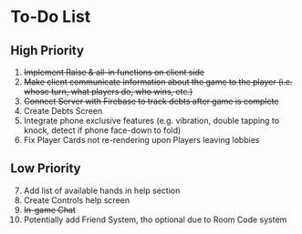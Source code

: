 # To-Do List
## High Priority

1. ~~Implement Raise & all-in functions on client side~~
2. ~~Make client communicate information about the game to the player (i.e. whose turn, what players do, who wins, etc.)~~
3. ~~Connect Server with Firebase to track debts after game is complete~~
4. Create Debts Screen
5. Integrate phone exclusive features (e.g. vibration, double tapping to knock, detect if phone face-down to fold)
6. Fix Player Cards not re-rendering upon Players leaving lobbies 
## Low Priority
7. Add list of available hands in help section
8. Create Controls help screen
9. ~~In-game Chat~~
10. Potentially add Friend System, tho optional due to Room Code system
